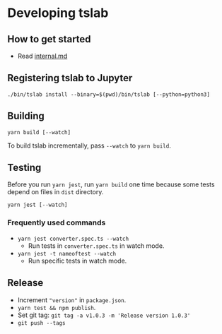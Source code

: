 # Developing tslab

## How to get started

- Read [internal.md](internal.md)

## Registering tslab to Jupyter

```shell
./bin/tslab install --binary=$(pwd)/bin/tslab [--python=python3]
```

## Building

```shell
yarn build [--watch]
```

To build tslab incrementally, pass `--watch` to `yarn build`.

## Testing

Before you run `yarn jest`, run `yarn build` one time because some tests depend on files in `dist` directory.

```shell
yarn jest [--watch]
```

### Frequently used commands

- `yarn jest converter.spec.ts --watch`
  - Run tests in `converter.spec.ts` in watch mode.
- `yarn jest -t nameoftest --watch`
  - Run specific tests in watch mode.

## Release

- Increment `"version"` in `package.json`.
- `yarn test && npm publish`.
- Set git tag: `git tag -a v1.0.3 -m 'Release version 1.0.3'`
- `git push --tags`
